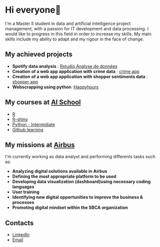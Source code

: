 # Hi everyone👋


I'm a Master II student in data and artificial intelligence project management, with a passion for IT development and data processing.
I would like to progress in this field in order to increase my skills.
My main skills include my ability to adapt and my rigour in the face of change.

## My achieved projects
- **Spotify data analysis** : [Rstudio Analyse de données](https://github.com/CeliaMarty/CeliaMarty/blob/main/CeliaMARTY-Spotify.R)
- **Creation of a web app application with crime data** : [crime app](https://github.com/CeliaMarty/Projet-R-Shiny-)
- **Creation of a web app application with shopper sentiments data** : [shopper app](https://github.com/kvnmits/Shopper-project)
- **Webscrapping using python** :[Happyhours](https://github.com/kevinmitamona/Happyhours-project)
  
## My courses at [AI School](https://www.intelligence-artificielle-school.com/?gad_source=1&gclid=CjwKCAiAzc2tBhA6EiwArv-i6XwkpvU_si8Yn0hhWdH2kiAUW3x4Ne77_lVRISqh2ZKlv5cyZFadgRoCPjoQAvD_BwE)
- [R](https://app.datacamp.com/learn/courses/intermediate-r)
- [R-shiny](https://github.com/universdesdonnees/R-Shiny)
- [Python - Intermidiate](https://app.datacamp.com/learn/courses/intermediate-python)
- [Github learning ](https://github.com/universdesdonnees/Git-Introduction)

## My missions at [Airbus](https://www.airbus.com/en/our-worldwide-presence/airbus-in-europe/airbus-in-france)
I'm currently working as data analyst and performing differents tasks such as:
- **Analyzing digital solutions available in Airbus**
- **Defining the most appropriate platform to be used**
- **Developing data visualization (dashboard)using necessary coding languages**
- **User training**
- **Identifying new digital opportunities to improve the business & processes**
- **Promoting digital mindset within the SBCA organization**


## Contacts
 
- [LinkedIn](https://www.linkedin.com/in/kevin-mitamona/) 
- [Email](kvnmitamona@gmail.com)




